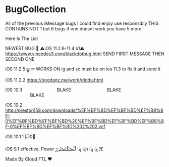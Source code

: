 # BugCollection
All of the previous iMessage bugs I could find enjoy use responsibly 
THIS CONTAINS NOT 1 but 6 bugs if one doesnt work you have 5 more

Here Is The List

NEWEST BUG 
⚠iOS 11.2.6-11.4 b1⚠
https://www.vincedes3.com/blackdotbug.html
SEND FIRST MESSAGE THEN SECOND ONE 

iOS 11.2.5
జ్ఞ ‌ా
WORKS ON ig and sc
must be on ios 11.3 to fix it and send it


iOS 11.2.2
https://bogdanz.me/work/diddu.html

iOS 10.3 
    ‍      ‍      ‍      ‍      ‍      ‍      ‍      ‍      ‍       ‍      ‍      ‍      ‍      ‍      ‍      ‍      ‍      ‍       ‍      ‍      ‍      ‍      ‍      ‍      ‍      ‍      ‍   BLAKE    ‍      ‍      ‍      ‍      ‍      ‍      ‍      ‍      ‍       ‍      ‍      ‍      ‍      ‍      ‍      ‍      ‍      ‍       ‍      ‍      ‍      ‍      ‍      ‍      ‍      ‍      ‍       ‍      ‍      ‍      ‍      ‍      ‍      ‍      ‍      ‍       ‍      ‍      ‍      ‍      ‍      ‍      ‍      ‍      ‍       ‍      ‍      ‍      ‍      ‍      ‍      ‍      ‍      ‍   BLAKE    ‍      ‍      ‍      ‍      ‍      ‍      ‍      ‍      ‍       ‍      ‍      ‍      ‍      ‍      ‍      ‍      ‍      ‍       ‍      ‍      ‍      ‍      ‍      ‍      ‍      ‍      ‍       ‍      ‍      ‍      ‍      ‍      ‍      ‍      ‍      ‍       ‍      ‍      ‍      ‍      ‍      ‍      ‍      ‍      ‍       ‍      ‍      ‍      ‍      ‍      ‍      ‍      ‍      ‍   BLAKE    ‍      ‍      ‍      ‍      ‍      ‍      ‍      ‍      ‍       ‍      ‍      ‍      ‍      ‍      ‍      ‍      ‍      ‍       ‍      ‍      ‍      ‍      ‍      ‍      ‍      ‍      ‍


iOS 10.2
http://preston159.com/downloads/%EF%BF%BD%EF%BF%BD%EF%B8%8F-0%EF%BF%BD%EF%BF%BD%20%EF%BF%BD%EF%BF%BD%EF%B8%8F-0%EF%BF%BD%EF%BF%BD%202%202.vcf

iOS 10.1.1 
🏳️‍0🌈

iOS 9.1
effective.
Power
‎لُلُصّبُلُلصّبُررً ॣ ॣh ॣ ॣ
冗

Made By Cloud FTL ❤️


